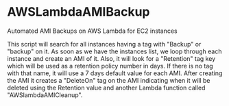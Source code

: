 # AWSLambdaAMIBackup

Automated AMI Backups on AWS Lambda for EC2 instances

This script will search for all instances having a tag with "Backup" or "backup" on it. As soon as we have the instances list, we loop through each instance and create an AMI of it. Also, it will look for a "Retention" tag key which will be used as a retention policy number in days. If there is no tag with that name, it will use a 7 days default value for each AMI.
After creating the AMI it creates a "DeleteOn" tag on the AMI indicating when it will be deleted using the Retention value and another Lambda function called "AWSlambdaAMICleanup".
